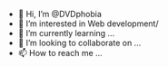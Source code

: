 - 👋 Hi, I’m @DVDphobia
- 👀 I’m interested in Web development/
- 🌱 I’m currently learning ...
- 💞️ I’m looking to collaborate on ...
- 📫 How to reach me ...

<!---
DVDphobia/DVDphobia is a ✨ special ✨ repository because its `README.md` (this file) appears on your GitHub profile.
You can click the Preview link to take a look at your changes.
--->
